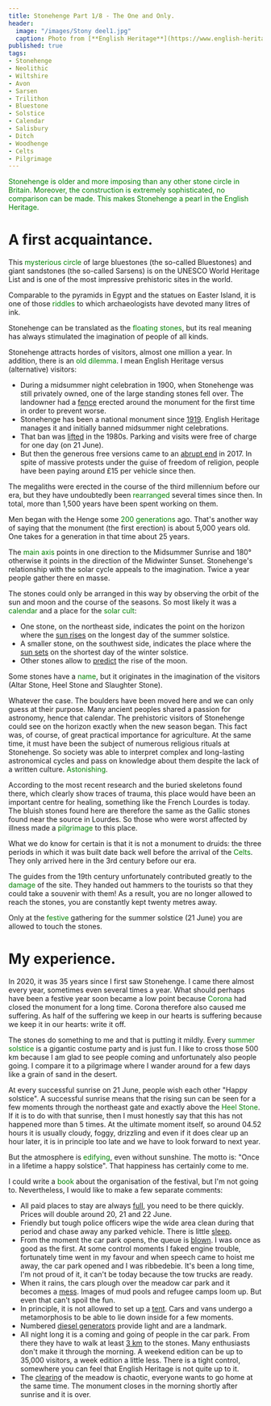 ```yaml
---
title: Stonehenge Part 1/8 - The One and Only.
header:
  image: "/images/Stony deel1.jpg"
  caption: Photo from [**English Heritage**](https://www.english-heritage.org.uk)
published: true
tags:
- Stonehenge
- Neolithic
- Wiltshire
- Avon
- Sarsen
- Trilithon
- Bluestone
- Solstice
- Calendar
- Salisbury
- Ditch
- Woodhenge
- Celts
- Pilgrimage
---
```


<span style="color: green;">Stonehenge is older and more imposing than any other stone circle in Britain. Moreover, the construction is extremely sophisticated, no comparison can be made. This makes Stonehenge a pearl in the English Heritage.
</span>

# A first acquaintance.

This <span style="color: green;">mysterious circle</span> of large bluestones (the so-called Bluestones) and giant sandstones (the so-called Sarsens) is on the UNESCO World Heritage List and is one of the most impressive prehistoric sites in the world.

Comparable to the pyramids in Egypt and the statues on Easter Island, it is one of those <span style="color: green;">riddles</span> to which archaeologists have devoted many litres of ink. 

Stonehenge can be translated as the <span style="color: green;">floating stones</span>, but its real meaning has always stimulated the imagination of people of all kinds.

Stonehenge attracts hordes of visitors, almost one million a year. In addition, there is an <span style="color: green;">old dilemma</span>. I mean English Heritage versus (alternative) visitors:
* During a midsummer night celebration in 1900, when Stonehenge was still privately owned, one of the large standing stones fell over. The landowner had a <u>fence</u> erected around the monument for the first time in order to prevent worse. 
* Stonehenge has been a national monument since <u>1919</u>. English Heritage manages it and initially banned midsummer night celebrations.
* That ban was <u>lifted</u> in the 1980s. Parking and visits were free of charge for one day (on 21 June).
* But then the generous free versions came to an <u>abrupt end</u> in 2017. In spite of massive protests under the guise of freedom of religion, people have been paying around £15 per vehicle since then.

The megaliths were erected in the course of the third millennium before our era, but they have undoubtedly been <span style="color: green;">rearranged</span> several times since then. In total, more than 1,500 years have been spent working on them.

Men began with the Henge some <span style="color: green;">200 generations</span> ago. That's another way of saying that the monument (the first erection) is about 5,000 years old. One takes for a generation in that time about 25 years.

The <span style="color: green;">main axis</span> points in one direction to the Midsummer Sunrise and 180° otherwise it points in the direction of the Midwinter Sunset. Stonehenge's relationship with the solar cycle appeals to the imagination. Twice a year people gather there en masse.

The stones could only be arranged in this way by observing the orbit of the sun and moon and the course of the seasons. So most likely it was a <span style="color: green;">calendar</span> and a place for the <span style="color: green;">solar cult</span>:
* One stone, on the northeast side, indicates the point on the horizon where the <u>sun rises</u> on the longest day of the summer solstice.
* A smaller stone, on the southwest side, indicates the place where the <u>sun sets</u> on the shortest day of the winter solstice. 
* Other stones allow to <u>predict</u> the rise of the moon.

Some stones have a <span style="color: green;">name</span>, but it originates in the imagination of the visitors (Altar Stone, Heel Stone and Slaughter Stone).

Whatever the case. The boulders have been moved here and we can only guess at their purpose. Many ancient peoples shared a passion for astronomy, hence that calendar. The prehistoric visitors of Stonehenge could see on the horizon exactly when the new season began. This fact was, of course, of great practical importance for agriculture. At the same time, it must have been the subject of numerous religious rituals at Stonehenge. So society was able to interpret complex and long-lasting astronomical cycles and pass on knowledge about them despite the lack of a written culture. <span style="color: green;">Astonishing</span>.

According to the most recent research and the buried skeletons found there, which clearly show traces of trauma, this place would have been an important centre for healing, something like the French Lourdes is today. The bluish stones found here are therefore the same as the Gallic stones found near the source in Lourdes. So those who were worst affected by illness made a <span style="color: green;">pilgrimage</span> to this place.

What we do know for certain is that it is not a monument to druids: the three periods in which it was built date back well before the arrival of the <span style="color: green;">Celts</span>. They only arrived here in the 3rd century before our era.

The guides from the 19th century unfortunately contributed greatly to the <span style="color: green;">damage</span> of the site. They handed out hammers to the tourists so that they could take a souvenir with them! As a result, you are no longer allowed to reach the stones, you are constantly kept twenty metres away.

Only at the <span style="color: green;">festive</span> gathering for the summer solstice (21 June) you are allowed to touch the stones.

# My experience.

In 2020, it was 35 years since I first saw Stonehenge. I came there almost every year, sometimes even several times a year. What should perhaps have been a festive year soon became a low point because <span style="color: green;">Corona</span> had closed the monument for a long time. Corona therefore also caused me suffering. As half of the suffering we keep in our hearts is suffering because we keep it in our hearts: write it off.

The stones do something to me and that is putting it mildly. Every <span style="color: green;">summer solstice</span> is a gigantic costume party and is just fun. I like to cross those 500 km because I am glad to see people coming and unfortunately also people going. I compare it to a pilgrimage where I wander around for a few days like a grain of sand in the desert.

 At every successful sunrise on 21 June, people wish each other "Happy solstice". A successful sunrise means that the rising sun can be seen for a few moments through the northeast gate and exactly above the <span style="color: green;">Heel Stone</span>. If it is to do with that sunrise, then I must honestly say that this has not happened more than 5 times. At the ultimate moment itself, so around 04.52 hours it is usually cloudy, foggy, drizzling and even if it does clear up an hour later, it is in principle too late and we have to look forward to next year.
 
But the atmosphere is <span style="color: green;">edifying</span>, even without sunshine. The motto is: "Once in a lifetime a happy solstice". That happiness has certainly come to me.

I could write a <span style="color: green;">book</span> about the organisation of the festival, but I'm not going to. Nevertheless, I would like to make a few separate comments:
* All paid places to stay are always <u>full</u>, you need to be there quickly. Prices will double around 20, 21 and 22 June.
* Friendly but tough police officers wipe the wide area clean during that period and chase away any parked vehicle. There is little <u>sleep</u>.
* From the moment the car park opens, the queue is <u>blown</u>. I was once as good as the first. At some control moments I faked engine trouble, fortunately time went in my favour and when speech came to hoist me away, the car park opened and I was ribbedebie. It's been a long time, I'm not proud of it, it can't be today because the tow trucks are ready.
* When it rains, the cars plough over the meadow car park and it becomes a <u>mess</u>. Images of mud pools and refugee camps loom up. But even that can't spoil the fun. 
* In principle, it is not allowed to set up a <u>tent</u>. Cars and vans undergo a metamorphosis to be able to lie down inside for a few moments. 
* Numbered <u>diesel generators</u> provide light and are a landmark. 
* All night long it is a coming and going of people in the car park. From there they have to walk at least <u>3 km</u> to the stones. Many enthusiasts don't make it through the morning. A weekend edition can be up to 35,000 visitors, a week edition a little less. There is a tight control, somewhere you can feel that English Heritage is not quite up to it.
* The <u>clearing</u> of the meadow is chaotic, everyone wants to go home at the same time. The monument closes in the morning shortly after sunrise and it is over.
